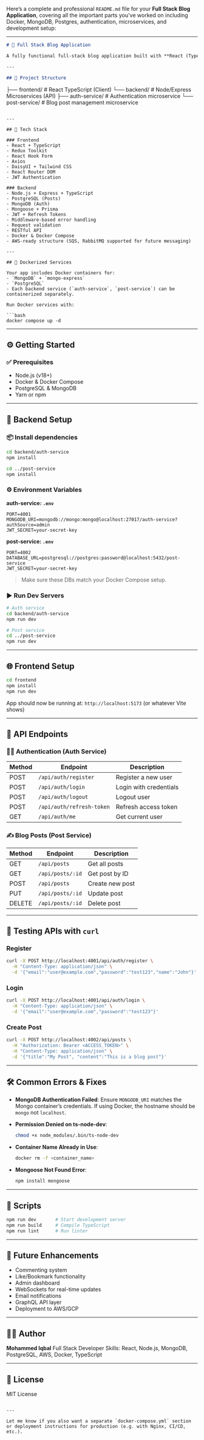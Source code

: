 Here’s a complete and professional `README.md` file for your **Full Stack Blog Application**, covering all the important parts you've worked on including Docker, MongoDB, Postgres, authentication, microservices, and development setup:

---

```md
# 📝 Full Stack Blog Application

A fully functional full-stack blog application built with **React (TypeScript)** on the frontend and **Node.js/Express (TypeScript)** on the backend, supporting JWT-based authentication, protected routes, and full CRUD capabilities for posts.

---

## 📁 Project Structure

```

├── frontend/               # React TypeScript (Client)
└── backend/                # Node/Express Microservices (API)
├── auth-service/       # Authentication microservice
└── post-service/       # Blog post management microservice

````

---

## 🚀 Tech Stack

### Frontend
- React + TypeScript
- Redux Toolkit
- React Hook Form
- Axios
- DaisyUI + Tailwind CSS
- React Router DOM
- JWT Authentication

### Backend
- Node.js + Express + TypeScript
- PostgreSQL (Posts)
- MongoDB (Auth)
- Mongoose + Prisma
- JWT + Refresh Tokens
- Middleware-based error handling
- Request validation
- RESTful API
- Docker & Docker Compose
- AWS-ready structure (SQS, RabbitMQ supported for future messaging)

---

## 🐳 Dockerized Services

Your app includes Docker containers for:
- `MongoDB` + `mongo-express`
- `PostgreSQL`
- Each backend service (`auth-service`, `post-service`) can be containerized separately.

Run Docker services with:

```bash
docker compose up -d
````

---

## ⚙️ Getting Started

### ✅ Prerequisites

* Node.js (v18+)
* Docker & Docker Compose
* PostgreSQL & MongoDB
* Yarn or npm

---

## 🧩 Backend Setup

### 📦 Install dependencies

```bash
cd backend/auth-service
npm install

cd ../post-service
npm install
```

### ⚙️ Environment Variables

**auth-service: `.env`**

```env
PORT=4001
MONGODB_URI=mongodb://mongo:mongo@localhost:27017/auth-service?authSource=admin
JWT_SECRET=your-secret-key
```

**post-service: `.env`**

```env
PORT=4002
DATABASE_URL=postgresql://postgres:password@localhost:5432/post-service
JWT_SECRET=your-secret-key
```

> Make sure these DBs match your Docker Compose setup.

### ▶️ Run Dev Servers

```bash
# Auth service
cd backend/auth-service
npm run dev

# Post service
cd ../post-service
npm run dev
```

---

## 🌐 Frontend Setup

```bash
cd frontend
npm install
npm run dev
```

App should now be running at: `http://localhost:5173` (or whatever Vite shows)

---

## 🔐 API Endpoints

### 🧑‍💻 Authentication (Auth Service)

| Method | Endpoint                  | Description            |
| ------ | ------------------------- | ---------------------- |
| POST   | `/api/auth/register`      | Register a new user    |
| POST   | `/api/auth/login`         | Login with credentials |
| POST   | `/api/auth/logout`        | Logout user            |
| POST   | `/api/auth/refresh-token` | Refresh access token   |
| GET    | `/api/auth/me`            | Get current user       |

### ✍️ Blog Posts (Post Service)

| Method | Endpoint         | Description     |
| ------ | ---------------- | --------------- |
| GET    | `/api/posts`     | Get all posts   |
| GET    | `/api/posts/:id` | Get post by ID  |
| POST   | `/api/posts`     | Create new post |
| PUT    | `/api/posts/:id` | Update post     |
| DELETE | `/api/posts/:id` | Delete post     |

---

## 🧪 Testing APIs with `curl`

### Register

```bash
curl -X POST http://localhost:4001/api/auth/register \
  -H "Content-Type: application/json" \
  -d '{"email":"user@example.com","password":"test123","name":"John"}'
```

### Login

```bash
curl -X POST http://localhost:4001/api/auth/login \
  -H "Content-Type: application/json" \
  -d '{"email":"user@example.com","password":"test123"}'
```

### Create Post

```bash
curl -X POST http://localhost:4002/api/posts \
  -H "Authorization: Bearer <ACCESS_TOKEN>" \
  -H "Content-Type: application/json" \
  -d '{"title":"My Post", "content":"This is a blog post"}'
```

---

## 🛠 Common Errors & Fixes

* **MongoDB Authentication Failed**:
  Ensure `MONGODB_URI` matches the Mongo container’s credentials. If using Docker, the hostname should be `mongo` not `localhost`.

* **Permission Denied on ts-node-dev**:

  ```bash
  chmod +x node_modules/.bin/ts-node-dev
  ```

* **Container Name Already in Use**:

  ```bash
  docker rm -f <container_name>
  ```

* **Mongoose Not Found Error**:

  ```bash
  npm install mongoose
  ```

---

## 🧼 Scripts

```bash
npm run dev       # Start development server
npm run build     # Compile TypeScript
npm run lint      # Run linter
```

---

## 💬 Future Enhancements

* Commenting system
* Like/Bookmark functionality
* Admin dashboard
* WebSockets for real-time updates
* Email notifications
* GraphQL API layer
* Deployment to AWS/GCP

---

## 🧑‍💻 Author

**Mohammed Iqbal**
Full Stack Developer
Skills: React, Node.js, MongoDB, PostgreSQL, AWS, Docker, TypeScript

---

## 📄 License

MIT License

```

---

Let me know if you also want a separate `docker-compose.yml` section or deployment instructions for production (e.g. with Nginx, CI/CD, etc.).
```
